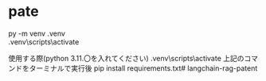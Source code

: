 # pate


py -m venv .venv
<br>
.venv\scripts\activate

使用する際(python 3.11.〇を入れてください)
.venv\scripts\activate
上記のコマンドをターミナルで実行後
pip install requirements.txt#   l a n g c h a i n - r a g - p a t e n t  
 
